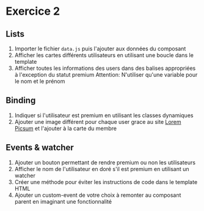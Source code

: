 # Exercice 2

## Lists

1. Importer le fichier `data.js` puis l'ajouter aux données du composant
2. Afficher les cartes différents utilisateurs en utilisant une boucle dans le template
3. Afficher toutes les informations des users dans des balises appropriées à l'exception du statut premium
Attention: N'utiliser qu'une variable pour le nom et le prénom


## Binding
1. Indiquer si l'utilisateur est premium en utilisant les classes dynamiques
2. Ajouter une image différent pour chaque user grace au site [Lorem Picsum](https://picsum.photos/) et l'ajouter à la carte du membre

## Events & watcher
1. Ajouter un bouton permettant de rendre premium ou non les utilisateurs 
2. Afficher le nom de l'utilisateur en doré s'il est premium en utilisant un watcher
3. Créer une méthode pour éviter les instructions de code dans le template HTML
4. Ajouter un custom-event de votre choix à remonter au composant parent en imaginant une fonctionnalité
